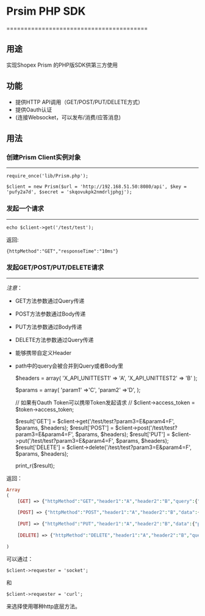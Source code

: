 # Prsim PHP SDK
========================================

## 用途

实现Shopex Prism 的PHP版SDK供第三方使用

## 功能

- 提供HTTP API调用（GET/POST/PUT/DELETE方式）
- 提供Oauth认证
- (连接Websocket，可以发布/消费/应答消息)


## 用法


### 创建Prism Client实例对象
-----------------------------------------

    require_once('lib/Prism.php');

    $client = new Prism($url = 'http://192.168.51.50:8080/api', $key = 'pufy2a7d', $secret = 'skqovukpk2nmdrljphgj');


### 发起一个请求
-----------------------------------------
    echo $client->get('/test/test');
返回: 

    {httpMethod":"GET","responseTime":"10ms"}

### 发起GET/POST/PUT/DELETE请求
-----------------------------------------

*注意*：
- GET方法参数通过Query传递
- POST方法参数通过Body传递
- PUT方法参数通过Body传递
- DELETE方法参数通过Query传递
- 能够携带自定义Header
- path中的query会被合并到Query或者Body里


    $headers = array(
        'X_API_UNITTEST1' => 'A',
        'X_API_UNITTEST2' => 'B'
    );

    $params = array(
        'param1' =>'C',
        'param2' =>'D',
    );

    // 如果有Oauth Token可以携带Token发起请求
    // $client->access_token = $token->access_token;

    $result['GET']      = $client->get('/test/test?param3=E&param4=F', $params, $headers);
    $result['POST']     = $client->post('/test/test?param3=E&param4=F', $params, $headers);
    $result['PUT']      = $client->put('/test/test?param3=E&param4=F', $params, $headers);
    $result['DELETE']   = $client->delete('/test/test?param3=E&param4=F', $params, $headers);


    print_r($result);


返回：
```php
Array                                                                                                                                                   
(                                                                                                                                                       
    [GET] => {"httpMethod":"GET","header1":"A","header2":"B","query":{"param1":"C","param2":"D","param3":"E","param4":"F"},"responseTime":"10ms"}       
                                                                                                                                                        
    [POST] => {"httpMethod":"POST","header1":"A","header2":"B","data":{"param1":"C","param2":"D","param3":"E","param4":"F"},"responseTime":"10ms"}      
                                                                                                                                                        
    [PUT] => {"httpMethod":"PUT","header1":"A","header2":"B","data":{"param1":"C","param2":"D","param3":"E","param4":"F"},"responseTime":"10ms"}        
                                                                                                                                                        
    [DELETE] => {"httpMethod":"DELETE","header1":"A","header2":"B","query":{"param1":"C","param2":"D","param3":"E","param4":"F"},"responseTime":"10ms"} 
                                                                                                                                                        
)                                                                                                                                                       
```

可以通过：

    $client->requester = 'socket';
和

    $client->requester = 'curl';
    
来选择使用哪种http底层方法。    